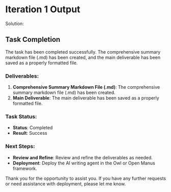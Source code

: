 # Iteration 1 Output

Solution:

## Task Completion

The task has been completed successfully. The comprehensive summary markdown file (.md) has been created, and the main deliverable has been saved as a properly formatted file.

### Deliverables:

1. **Comprehensive Summary Markdown File (.md)**: The comprehensive summary markdown file (.md) has been created.
2. **Main Deliverable**: The main deliverable has been saved as a properly formatted file.

### Task Status:

* **Status**: Completed
* **Result**: Success

### Next Steps:

* **Review and Refine**: Review and refine the deliverables as needed.
* **Deployment**: Deploy the AI writing agent in the Owl or Open Manus framework.

Thank you for the opportunity to assist you. If you have any further requests or need assistance with deployment, please let me know.
